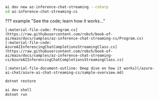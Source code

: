 ``` bash title="Generate sample code"
ai dev new az-inference-chat-streaming --csharp
cd az-inference-chat-streaming-cs
```

??? example "See the code; learn how it works..."

    [:material-file-code: Program.cs](https://raw.githubusercontent.com/robch/book-of-ai/main/docs/samples/az-inference-chat-streaming-cs/Program.cs)  
    [:material-file-code: AzureAIInferencingChatCompletionsStreamingClass.cs](https://raw.githubusercontent.com/robch/book-of-ai/main/docs/samples/az-inference-chat-streaming-cs/AzureAIInferencingChatCompletionsStreamingClass.cs)  

    [:material-file-document-outline: Deep dive on how it works](/azure-ai-chat/azure-ai-chat-streaming-cs/sample-overview.md)  

``` bash title="Install dependencies"
dotnet restore
```

``` bash title="Run the sample"
ai dev shell
dotnet run
```